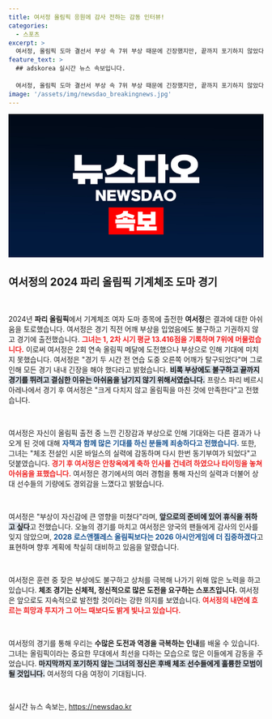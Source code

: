 ```yaml
---
title: 여서정 올림픽 응원에 감사 전하는 감동 인터뷰!
categories:
  - 스포츠
excerpt: >
  여서정, 올림픽 도마 결선서 부상 속 7위 부상 때문에 긴장했지만, 끝까지 포기하지 않았다며 눈물의 고백! 패배의 아쉬움을 뒤로하고 2026 아시안게임 준비에 집중하겠다고 밝혔습니다.
feature_text: >
  ## adskorea 실시간 뉴스 속보입니다.

  여서정, 올림픽 도마 결선서 부상 속 7위 부상 때문에 긴장했지만, 끝까지 포기하지 않았다며 눈물의 고백! 패배의 아쉬움을 뒤로하고 2026 아시안게임 준비에 집중하겠다고 밝혔습니다.
image: '/assets/img/newsdao_breakingnews.jpg'
---
```


<p><img src="/assets/img/newsdao_breakingnews.jpg" alt="adskorea 속보" /></p>

<h2 data-ke-size="size26">여서정의 2024 파리 올림픽 기계체조 도마 경기</h2>

<p data-ke-size="size16">&nbsp;</p>

<p>2024년 <b>파리 올림픽</b>에서 기계체조 여자 도마 종목에 출전한 <b>여서정</b>은 결과에 대한 아쉬움을 토로했습니다. 여서정은 경기 직전 어깨 부상을 입었음에도 불구하고 기권하지 않고 경기에 출전했습니다. <b><span style="color: #ee2323;">그녀는 1, 2차 시기 평균 13.416점을 기록하며 7위에 머물렀습니다.</span></b> 이로써 여서정은 2회 연속 올림픽 메달에 도전했으나 부상으로 인해 기대에 미치지 못했습니다. 여서정은 "경기 두 시간 전 연습 도중 오른쪽 어깨가 탈구되었다"며 그로 인해 모든 경기 내내 긴장을 해야 했다라고 밝혔습니다. <b><span style="background-color: #21538527;">비록 부상에도 불구하고 끝까지 경기를 뛰려고 결심한 이유는 아쉬움을 남기지 않기 위해서였습니다.</span></b> 프랑스 파리 베르시 아레나에서 경기 후 여서정은 "크게 다치지 않고 올림픽을 마친 것에 만족한다"고 전했습니다. </p>

<p data-ke-size="size16">&nbsp;</p>

<p>여서정은 자신이 올림픽 출전 중 느낀 긴장감과 부상으로 인해 기대와는 다른 결과가 나오게 된 것에 대해 <b><span style="color: #1a5490;">자책과 함께 많은 기대를 하신 분들께 죄송하다고 전했습니다.</span></b> 또한, 그녀는 "체조 전설인 시몬 바일스의 실력에 감동하며 다시 한번 동기부여가 되었다"고 덧붙였습니다. <b><span style="color: #ee2323;">경기 후 여서정은 안창옥에게 축하 인사를 건네려 하였으나 타이밍을 놓쳐 아쉬움을 표했습니다.</span></b> 여서정은 경기에서의 여러 경험을 통해 자신의 실력과 더불어 상대 선수들의 기량에도 경외감을 느꼈다고 밝혔습니다.</p>

<p data-ke-size="size16">&nbsp;</p>

<p>여서정은 "부상이 자신감에 큰 영향을 미쳤다"라며, <b><span style="background-color: #21538527;">앞으로의 준비에 있어 휴식을 취하고 싶다</span></b>고 전했습니다. 오늘의 경기를 마치고 여서정은 양국의 팬들에게 감사의 인사를 잊지 않았으며, <b><span style="color: #1a5490;">2028 로스앤젤레스 올림픽보다는 2026 아시안게임에 더 집중하겠다</span></b>고 표현하며 향후 계획에 착실히 대비하고 있음을 알렸습니다. </p>

<p data-ke-size="size16">&nbsp;</p>

<p>여서정은 훈련 중 잦은 부상에도 불구하고 상처를 극복해 나가기 위해 많은 노력을 하고 있습니다. <b>체조 경기는 신체적, 정신적으로 많은 도전을 요구하는 스포츠입니다.</b> 여서정은 앞으로도 지속적으로 발전할 것이라는 강한 의지를 보였습니다. <b><span style="color: #ee2323;">여서정의 내면에 흐르는 희망과 투지가 그 어느 때보다도 밝게 빛나고 있습니다.</span></b></p>

<p data-ke-size="size16">&nbsp;</p>

<p>여서정의 경기를 통해 우리는 <b>수많은 도전과 역경을 극복하는 인내</b>를 배울 수 있습니다. 그녀는 올림픽이라는 중요한 무대에서 최선을 다하는 모습으로 많은 이들에게 감동을 주었습니다. <b><span style="background-color: #21538527;">마지막까지 포기하지 않는 그녀의 정신은 후배 체조 선수들에게 훌륭한 모범이 될 것입니다.</span></b> 여서정의 다음 여정이 기대됩니다. </p>

<p data-ke-size="size16">&nbsp;</p>
실시간 뉴스 속보는, <a href="https://newsdao.kr" rel="dofollow">https://newsdao.kr</a>


